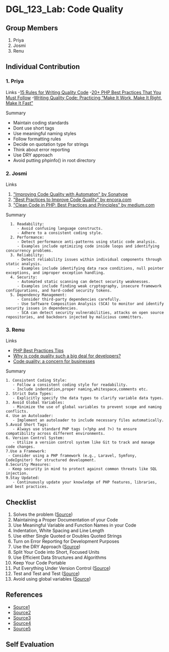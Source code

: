 # DGL_123_Lab: Code Quality

## Group Members
1. Priya
2. Josmi
3. Renu

## Individual Contribution
### 1. Priya
   Links
   -[15 Rules for Writing Quality Code](https://www.informit.com/articles/article.aspx?p=2223710)
   -[20+ PHP Best Practices That You Must Follow](https://corephp.com/php-best-practices-that-you-must-follow/)
   -[Writing Quality Code: Practicing “Make It Work, Make It Right, Make It Fast”](https://keyholesoftware.com/writing-quality-code-practicing-make-it-work-make-it-right-make-it-fast/)
   
   Summary
   - Maintain coding standards
   - Dont use short tags
   - Use meaningful naming styles
   - Follow formatting rules
   - Decide on quotation type for strings
   - Think about error reporting
   - Use DRY approach
   - Avoid putting phpinfo() in root directory
     
### 2. Josmi
   Links
   1. ["Improving Code Quality with Automaton" by Sonatype](https://blog.sonatype.com/improving-code-quality-with-automation)
   2. ["Best Practices to Improve Code Quality" by encora.com](https://www.encora.com/insights/best-practices-to-improve-code-quality)
   3. ["Clean Code in PHP: Best Practices and Principles" by medium.com](https://medium.com/@teal33t/clean-code-in-php-best-practices-and-principles-8ccf2f1673a7)
   
   Summary
   
      1. Readability:
         - Avoid confusing language constructs.
         - Adhere to a consistent coding style.
      2. Performance:
         - Detect performance anti-patterns using static code analysis.
         - Examples include optimizing code inside loops and identifying concurrency problems.
      3. Reliability:
         - Detect reliability issues within individual components through static analysis.
         - Examples include identifying data race conditions, null pointer exceptions, and improper exception handling.
      4. Security:
         - Automated static scanning can detect security weaknesses.
         - Examples include finding weak cryptography, insecure framework configurations, and hard-coded security tokens.
      5. Dependency Management:
         - Consider third-party dependencies carefully.
         - Use Software Composition Analysis (SCA) to monitor and identify security issues in dependencies.
         - SCA can detect security vulnerabilities, attacks on open source repositories, and backdoors injected by malicious committers.
         
### 3. Renu
   Links
   - [PHP Best Practices Tips](https://www.linkedin.com/pulse/php-best-practices-tips-samuel-john/)
   - [Why is code quality such a big deal for developers?](https://medium.com/@cleverti/why-is-code-quality-such-a-big-deal-for-developers-91bdace85d44)
   - [Code quality: a concern for businesses](https://stackoverflow.blog/2021/10/18/code-quality-a-concern-for-businesses-bottom-lines-and-empathetic-programmers/)
   
   Summary
   
    1. Consistent Coding Style:
       - Follow a consistent coding style for readability.
       - Include indentation,proper naming,whitespace,comments etc.
    2. Strict Data Types:
       - Explicitly specify the data types to clarify variable data types.     
    3. Avoid Global Variables:
       - Minimize the use of global variables to prevent scope and naming conflicts.    
    4. Use an Autoloader:
       - Implement an autoloader to include necessary files automatically.
    5.Avoid Short Tags:
       - Always use standard PHP tags (<?php and ?>) to ensure compatibility across different environments.
    6. Version Control System:
       - Utilize a version control system like Git to track and manage code changes.
    7.Use a Framework:
     - Consider using a PHP framework (e.g., Laravel, Symfony, CodeIgniter) for structured development.
    8.Security Measures:
     - Keep security in mind to protect against common threats like SQL injection.    
    9.Stay Updated:
       - Continuously update your knowledge of PHP features, libraries, and best practices.

    


## Checklist
1.	Solves the problem
([Source](https://keyholesoftware.com/writing-quality-code-practicing-make-it-work-make-it-right-make-it-fast/))
2.	Maintaining a Proper Documentation of your Code
3.	Use Meaningful Variable and Function Names in your Code
4.	Indentation, White Spacing and Line Length
5.	Use either Single Quoted or Doubles Quoted Strings
6.	Turn on Error Reporting for Development Purposes
7.	Use the DRY Approach
([Source](https://corephp.com/php-best-practices-that-you-must-follow/))
8.	Split Your Code into Short, Focused Units
9.	Use Efficient Data Structures and Algorithms
10.	Keep Your Code Portable
11.	Put Everything Under Version Control
([Source](https://www.informit.com/articles/article.aspx?p=2223710))
12.	Test and Test and Test
([Source](https://www.encora.com/insights/best-practices-to-improve-code-quality))
13.	Avoid using global variables
([Source](https://www.linkedin.com/pulse/php-best-practices-tips-samuel-john/))


## References
- [Source1](https://keyholesoftware.com/writing-quality-code-practicing-make-it-work-make-it-right-make-it-fast/)
- [Source2](https://corephp.com/php-best-practices-that-you-must-follow/)
- [Source3](https://www.informit.com/articles/article.aspx?p=2223710)
- [Source4](https://www.encora.com/insights/best-practices-to-improve-code-quality)
- [Source5](https://www.linkedin.com/pulse/php-best-practices-tips-samuel-john/)

## Self Evaluation
  
